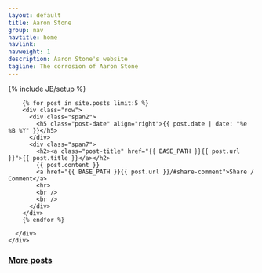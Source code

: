 ```yaml
---
layout: default
title: Aaron Stone
group: nav
navtitle: home
navlink: 
navweight: 1
description: Aaron Stone's website
tagline: The corrosion of Aaron Stone
---
```

{% include JB/setup %}


<div class="row">
  <div class="span12">
    <div class="row">
      <div class="span9">

        {% for post in site.posts limit:5 %}
        <div class="row">
          <div class="span2">
            <h5 class="post-date" align="right">{{ post.date | date: "%e %B %Y" }}</h5>
          </div>
          <div class="span7">
            <h2><a class="post-title" href="{{ BASE_PATH }}{{ post.url }}">{{ post.title }}</a></h2>
            {{ post.content }}
            <a href="{{ BASE_PATH }}{{ post.url }}/#share-comment">Share / Comment</a>
            <hr>
            <br />
            <br />
          </div>
        </div>
        {% endfor %}

      </div>
    </div>
  </div>
</div>

<div class="row">
  <div class="span7 offset2">
    <h3><a href="{{ BASE_PATH }}{{ site.JB.archive_path }}">More posts</a></h3>
  </div>
</div>
